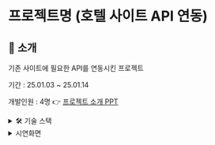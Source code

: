 # 프로젝트명 (호텔 사이트 API 연동)

## 📝 소개

기존 사이트에 필요한 API를 연동시킨 프로젝트

기간 : 25.01.03 ~ 25.01.14

개발인원 : 4명
👉 [프로젝트 소개 PPT](https://drive.google.com/drive/folders/1DBtAOxNeNGIUqoTV0znT3dxLUAShyKPv?usp=drive_link)

<details>
  <summary>🛠 기술 스택</summary>
  <ul>
    <li><strong>Frontend</strong>: React, SCSS, JavaScript</li>
    <li><strong>Database</strong>: MariaDB</li>
    <li><strong>공개 API</strong>:
      <ul>
        <li><strong>이경근</strong>: Toss 결제 API</li>
        <li><strong>우수정</strong>: 네이버 로그인 API</li>
        <li><strong>김수훈</strong>: Google 캘린더 API, Kakao map API, 기상청 날씨 API</li>
        <li><strong>한수연</strong>: Coolsms 본인인증 API, TinyMCE 스마트에디터 API</li>
      </ul>
    </li>
  </ul>
</details>

<details>
  <summary>시연화면</summary>
  <ul>
    <li><summary>결제</summary></li>
    <img src="./readmeImg/payment.png" alt="결제 화면">
  </ul>
  <ul>
    <li><summary>로그인</summary></li>
    <img src="./readmeImg/login.png" alt="로그인 화면">
  </ul>
  <ul>
    <li><summary>구글 캘린더</summary></li>
    <img src="./readmeImg/google.png" alt="구글 캘린더 화면">
  </ul>
  <ul>
    <li><summary>카카오맵</summary></li>
    <img src="./readmeImg/map.png" alt="카카오맵 화면">
  </ul>
  <ul>
    <li><summary>날씨</summary></li>
    <img src="./readmeImg/weather.png" alt="날씨 화면">
  </ul>
  <ul>
    <li><summary>본인인증</summary></li>
    <img src="./readmeImg/phone.png" alt="본인인증 화면">
  </ul>
  <ul>
    <li><summary>스마트 에디터</summary></li>
    <img src="./readmeImg/board.png" alt="스마트 에디터 화면">
  </ul>
</details>
